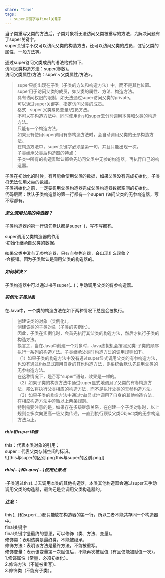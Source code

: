 ```yaml
---
share: "true"
tags:
  - super关键字与final关键字
---
```

当子类重写父类的方法后，子类对象将无法访问父类被重写的方法，为解决问题有了super关键字。  
super关键字不仅可以访问父类的构造方法，还可以访问父类的成员，包括父类的属性、一般方法等。  
  
通过super访问父类成员的语法格式如下。  
访问父类构造方法：super(参数)。  
访问父类属性/方法：super.<父类属性/方法>。  
>super只能出现在子类（子类的方法和构造方法）中，而不是其他位置。  
>super用于访问父类的成员，如父类的属性、方法、构造方法。  
>具有访问权限的限制，如无法通过super访问父类的private。  
可以通过super关键字，指定访问父类的成员。  
格式：super.父类成员变量/成员方法。  
不可以在构造方法中，同时使用this和super去分别调用本类和父类的构造方法。  
只能有一个构造方法。  
如果没有使用super调用有参构造方法时，会自动调用父类的无参构造方法。  
在构造方法中，super关键字必须是第一句，并且只能出现一次。  
子类继承父类后构造器的特点：  
子类中所有的构造器默认都会先访问父类中无参的构造器，再执行自己的构造器。  
  
子类在初始化的时候，有可能会使用父类的数据，如果父类没有完成初始化，子类将无法使用父类的数据。  
子类初始化之前，一定要调用父类构造器完成父类构造器数据空间的初始化。  
代码层面：默认子类构造器的第一行都有一个super( )访问父类的无参构造器，写不写都有。  
  
##### 怎么调用父类的构造器？  
子类构造器的第一行语句默认都是super( )，写不写都有。  
  
super调用父类构造器的作用  
·初始化继承自父类的数据。  
  
如果父类中没有无参构造器，只有有参构造器，会出现什么现象？  
·会报错。因为子类默认是调用父类的构造器的。  
##### 如何解决？  
子类构造器中可以通过书写super(...)；手动调用父类的有参构造器。  
##### 实例化子类对象  
在Java中，一个类的构造方法在如下两种情况下总是会被执行。  
>创建该类的对象（实例化）。  
>创建该类的子类对象（子类的实例化）。  
>因此，子类在实例化时，会首先执行其父类的构造方法，然后才执行子类的构造方法。  
换言之，当在Java中创建一个对象时，Java虚拟机会按照父类-子类的顺序执行一系列的构造方法。子类继承父类时构造方法的调用规则如下。  
（1）如果子类的构造方法中没有通过super显式调用父类的有参构造方法，也没有通过this显式调用自身的其他构造方法，则系统会默认先调用父类的无参构造方法。  
在这种情况下，是否写“super”语句，效果是一样的。  
（2）如果子类的构造方法中通过super显式地调用了父类的有参构造方法，那么将执行父类相应的构造方法，而不是执行父类的无参构造方法。  
（3）如果子类的构造方法中通过this显式地调用了自身的其他构造方法，在相应构造方法中遵循以上两条规则。  
特别需要注意的是，如果存在多级继承关系，在创建一个子类对象时，以上规则会多次向更高一级父类传递，一直到执行顶级父类Object类的无参构造方法为止。  
  
##### this和super详情  
this：代表本类对象的引用；  
super：代表父类存储空间的标识。  
![[this与super的区别.png|this与super的区别.png]]  
##### this(...)和super(...)使用注意点  
·子类通过this(...)去调用本类的其他构造器，本类其他构造器会通过super去手动调用父类的构造器，最终还是会调用父类构造器的。  
##### 注意：  
this(...)和super(...)都只能放在构造器的第一行，所以二者不能共存同一个构造器中。  
final关键字  
final关键字是最终的意思，可以修饰（类、方法、变量）。  
修饰类：表明该类是最终类，不能被继承。  
修饰方法：表明该方法是最终方法，不能被重写。  
修饰变量：表示该变量第一次赋值后，不能再次被赋值（有且仅能被赋值一次）。  
1.修饰属性（常量，必须初始化）。  
2.修饰方法（不能被重写）。  
3.修饰类（不能有子类）。